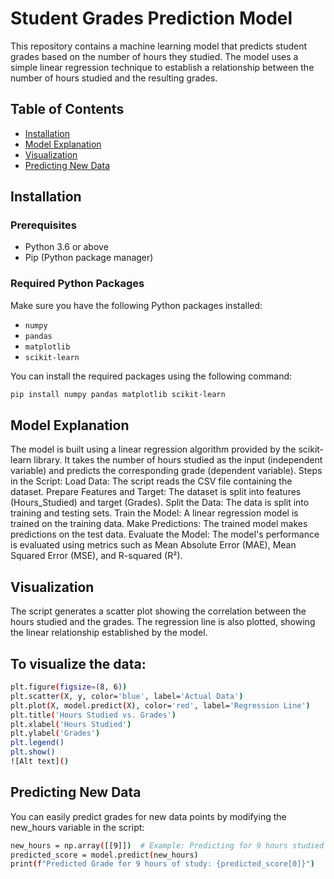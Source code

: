 # Student Grades Prediction Model

This repository contains a machine learning model that predicts student grades based on the number of hours they studied. The model uses a simple linear regression technique to establish a relationship between the number of hours studied and the resulting grades.

## Table of Contents

- [Installation](#installation)
- [Model Explanation](#model-explanation)
- [Visualization](#visualization)
- [Predicting New Data](#predicting-new-data)

## Installation

### Prerequisites

- Python 3.6 or above
- Pip (Python package manager)

### Required Python Packages

Make sure you have the following Python packages installed:

- `numpy`
- `pandas`
- `matplotlib`
- `scikit-learn`

You can install the required packages using the following command:

```bash
pip install numpy pandas matplotlib scikit-learn
```
## Model Explanation
The model is built using a linear regression algorithm provided by the scikit-learn library. It takes the number of hours studied as the input (independent variable) and predicts the corresponding grade (dependent variable).
Steps in the Script:
Load Data: The script reads the CSV file containing the dataset.
Prepare Features and Target: The dataset is split into features (Hours_Studied) and target (Grades).
Split the Data: The data is split into training and testing sets.
Train the Model: A linear regression model is trained on the training data.
Make Predictions: The trained model makes predictions on the test data.
Evaluate the Model: The model's performance is evaluated using metrics such as Mean Absolute Error (MAE), Mean Squared Error (MSE), and R-squared (R²).

## Visualization
The script generates a scatter plot showing the correlation between the hours studied and the grades. The regression line is also plotted, showing the linear relationship established by the model.

## To visualize the data:
```bash
plt.figure(figsize=(8, 6))
plt.scatter(X, y, color='blue', label='Actual Data')
plt.plot(X, model.predict(X), color='red', label='Regression Line')
plt.title('Hours Studied vs. Grades')
plt.xlabel('Hours Studied')
plt.ylabel('Grades')
plt.legend()
plt.show()
![Alt text]()


```
## Predicting New Data
You can easily predict grades for new data points by modifying the new_hours variable in the script:
```bash
new_hours = np.array([[9]])  # Example: Predicting for 9 hours studied
predicted_score = model.predict(new_hours)
print(f"Predicted Grade for 9 hours of study: {predicted_score[0]}")





